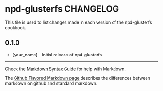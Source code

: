 npd-glusterfs CHANGELOG
=======================

This file is used to list changes made in each version of the npd-glusterfs cookbook.

0.1.0
-----
- [your_name] - Initial release of npd-glusterfs

- - -
Check the [Markdown Syntax Guide](http://daringfireball.net/projects/markdown/syntax) for help with Markdown.

The [Github Flavored Markdown page](http://github.github.com/github-flavored-markdown/) describes the differences between markdown on github and standard markdown.
